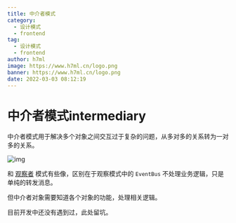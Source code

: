 ```yaml
---
title: 中介者模式
category:
  - 设计模式
  - frontend
tag:
  - 设计模式
  - frontend
author: h7ml
image: https://www.h7ml.cn/logo.png
banner: https://www.h7ml.cn/logo.png
date: 2022-03-03 08:12:19
---
```


# 中介者模式intermediary

中介者模式用于解决多个对象之间交互过于复杂的问题，从多对多的关系转为一对多的关系。

![img](https://static001.geekbang.org/resource/image/43/9f/4376d541bf17a029f37aa76009ef3a9f.jpg)

和 [观察者](https://www.h7ml.cn/designPattern/observer.html) 模式有些像，区别在于观察模式中的 `EventBus` 不处理业务逻辑，只是单纯的转发消息。

但中介者对象需要知道各个对象的功能，处理相关逻辑。

目前开发中还没有遇到过，此处留坑。

